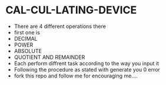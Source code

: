 # CAL-CUL-LATING-DEVICE
- There are 4 different operations there
- first one is
- DECIMAL
- POWER
- ABSOLUTE
- QUOTIENT AND REMAINDER
- Each perform diffrent task according to the way you input it
- Following the procedure as stated with generate you 0 error
- fork this repo and follow me for encouraging me....

